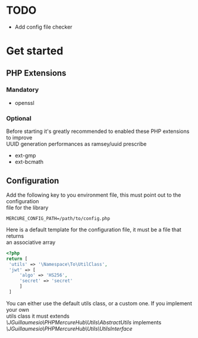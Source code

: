 
# TODO

* Add config file checker

# Get started
## PHP Extensions
### Mandatory
* openssl
### Optional

Before starting it's greatly recommended to enabled these PHP extensions to improve  
UUID generation performances as ramsey/uuid prescribe

* ext-gmp
* ext-bcmath
## Configuration
Add the following key to you environment file, this must point out to the configuration  
file for the library
```env  
MERCURE_CONFIG_PATH=/path/to/config.php  
```  

Here is a default template for the configuration file, it must be a file that returns  
an associative array

```php  
<?php  
return [  
 'utils' => '\Namespace\To\UtilClass',
 'jwt' => [
	 'algo' => 'HS256',
	 'secret' => 'secret'
	 ]
 ]  
```  

You can either use the default utils class, or a custom one. If you implement your own  
utils class it must extends *\JGuillaumesio\PHPMercureHub\Utils\AbstractUtils* implements *\JGuillaumesio\PHPMercureHub\Utils\UtilsInterface*